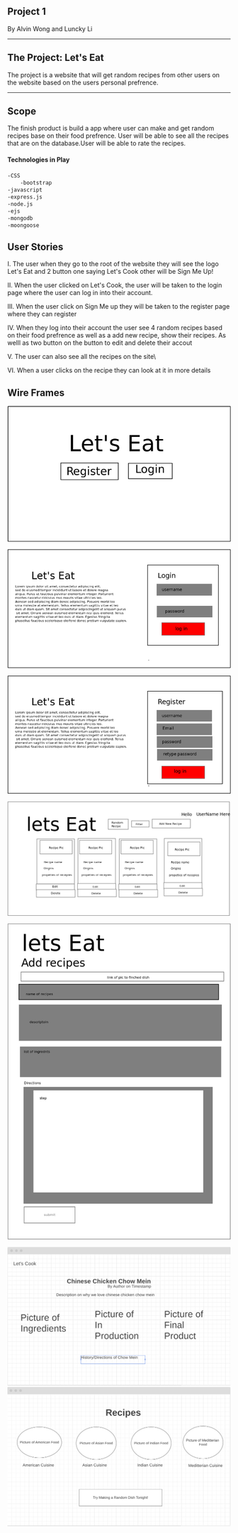 ## Project 1 
By Alvin Wong and Luncky Li

___

## The Project: Let's Eat

The project is a website that will get random recipes from other users on the website based on the users personal prefrence.

___
## Scope 

The finish product is build a app where user can make and get random recipes base on their food prefrence. User will be able to see all the recipes that are on the database.User will be able to rate the recipes. 

#### Technologies in Play 
    -CSS 
        -bootstrap
    -javascript 
    -express.js 
    -node.js
    -ejs
    -mongodb
    -moongoose 

## User Stories 
I. The user when they go to the root of the website they will see the logo Let's Eat and 2 button one saying Let's Cook other will be Sign Me Up!

II. When the user  clicked on Let's Cook, the user will be taken to the login page where the user can log in into their account.

III. When the user  click on Sign Me up they will be taken to the register page where they can register

IV. When they log into their account the user see 4 random recipes based on their food prefrence  as well as a add new recipe, show their recipes. As welll as two button on the button to edit and delete their accout 

V. The user can also see all the recipes on the site\

VI. When a user clicks on the recipe they can look at it in more details


## Wire Frames
![homepage](wireframes/main-page.png)

![login](wireframes/login-page.png)


![register](wireframes/Register-page.png)


![user](wireframes/UserHome.png)


![add](wireframes/addRecipe.png)

![recipeindex](wireframes/index.png)
![recipeindex](wireframes/show.png)